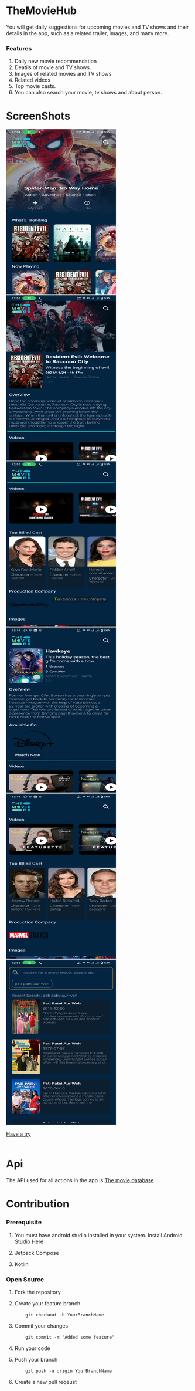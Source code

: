 # TheMovieHub
You will get daily suggestions for upcoming movies and TV shows and their details in the app, such as a related trailer, images, and many more.

### Features
 1. Daily new movie recommendation
 2. Deatils of movie and TV shows.
 3. Images of related movies and TV shows
 4. Related videos
 5. Top movie casts.
 6. You can also search your movie, tv shows and about person.

# ScreenShots

<p float="left">
    <img src = "./Screenshots/home_page.jpg" width="300" height="450"/>
    <img src = "./Screenshots/detail_1.jpg" width="300" height="450"/>
    <img src = "./Screenshots/detail_2.jpg" width="300" height="450"/>
    <img src = "./Screenshots/detail_3.jpg" width="300" height="450"/>
    <img src = "./Screenshots/detail_4.jpg" width="300" height="450"/>
    <img src = "./Screenshots/search.jpg" width="300" height="450"/>
</p>

<div>
    <a href = "https://github.com/nipun2003/TheMovieHub/raw/main/app/release/TMDB.apk"> Have a try </a>
</div>
<br>

# Api 
The API used for all actions in the app is  <a href = "https://developers.themoviedb.org/3/getting-started/introduction">The movie database</a>

# Contribution

### Prerequisite
 1. You must have android studio installed in your system.
 Install Android Studio <a href="https://developer.android.com/studio?gclsrc=ds&gclsrc=ds&gclid=CP2P7r6_-fQCFUe9jgod55kJmg">Here</a>
 
 2. Jetpack Compose
 3. Kotlin

### Open Source

 1. Fork the repository
 2. Create your feature branch

            git checkout -b YourBranchName
 3. Commit your changes
   
            git commit -m "Added some feature"
 4. Run your code
 5. Push your branch
   
            git push -u origin YourBranchName
 6. Create a new pull reqeust
